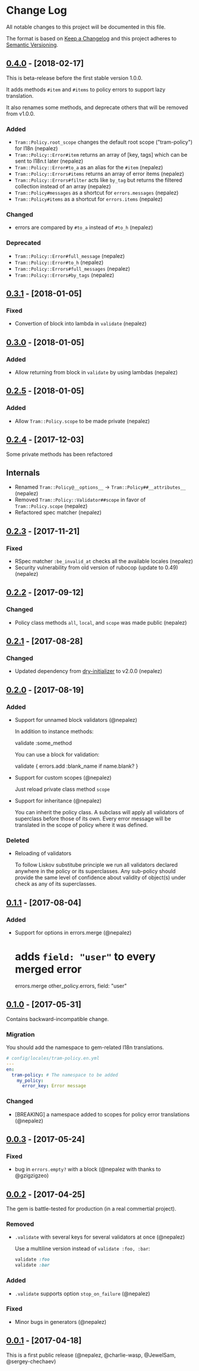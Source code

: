 # Change Log
All notable changes to this project will be documented in this file.

The format is based on [Keep a Changelog](http://keepachangelog.com/)
and this project adheres to [Semantic Versioning](http://semver.org/).

## [0.4.0] - [2018-02-17]

This is beta-release before the first stable version 1.0.0.

It adds methods `#item` and `#items` to policy errors to support lazy translation.

It also renames some methods, and deprecate others that will be removed from v1.0.0.

### Added
- `Tram::Policy.root_scope` changes the default root scope ("tram-policy") for I18n (nepalez)
- `Tram::Policy::Error#item` returns an array of [key, tags] which can be sent to I18n.t later (nepalez)
- `Tram::Policy::Error#to_a` as an alias for the `#item` (nepalez)
- `Tram::Policy::Errors#items` returns an array of error items (nepalez)
- `Tram::Policy::Errors#filter` acts like `by_tag` but returns the filtered collection instead of an array (nepalez)
- `Tram::Policy#messages` as a shortcut for `errors.messages` (nepalez)
- `Tram::Policy#items` as a shortcut for `errors.items` (nepalez)

### Changed
- errors are compared by `#to_a` instead of `#to_h` (nepalez)

### Deprecated
- `Tram::Policy::Error#full_message` (nepalez)
- `Tram::Policy::Error#to_h` (nepalez)
- `Tram::Policy::Errors#full_messages` (nepalez)
- `Tram::Policy::Errors#by_tags` (nepalez)

## [0.3.1] - [2018-01-05]

### Fixed
- Convertion of block into lambda in `validate` (nepalez)

## [0.3.0] - [2018-01-05]

### Added
- Allow returning from block in `validate` by using lambdas (nepalez)

## [0.2.5] - [2018-01-05]

### Added
- Allow `Tram::Policy.scope` to be made private (nepalez)

## [0.2.4] - [2017-12-03]

Some private methods has been refactored

## Internals
- Renamed `Tram::Policy@__options__` -> `Tram::Policy##__attributes__` (nepalez)
- Removed `Tram::Policy::Validator##scope` in favor of `Tram::Policy.scope` (nepalez)
- Refactored spec matcher (nepalez)

## [0.2.3] - [2017-11-21]

### Fixed
- RSpec matcher `:be_invalid_at` checks all the available locales (nepalez)
- Security vulnerability from old version of rubocop (update to 0.49) (nepalez)

## [0.2.2] - [2017-09-12]

### Changed
- Policy class methods `all`, `local`, and `scope` was made public (nepalez)

## [0.2.1] - [2017-08-28]

### Changed
- Updated dependency from [dry-initializer] to v2.0.0 (nepalez)

## [0.2.0] - [2017-08-19]

### Added
- Support for unnamed block validators (@nepalez)

  In addition to instance methods:

    validate :some_method

  You can use a block for validation:

    validate { errors.add :blank_name if name.blank? }

- Support for custom scopes (@nepalez)

  Just reload private class method `scope`

- Support for inheritance (@nepalez)

  You can inherit the policy class. A subclass will apply all validators of
  superclass before those of its own. Every error message will be translated
  in the scope of policy where it was defined.

### Deleted
- Reloading of validators

  To follow Liskov substitube principle we run all validators declared anywhere
  in the policy or its superclasses. Any sub-policy should provide the same
  level of confidence about validity of object(s) under check as any
  of its superclasses.

## [0.1.1] - [2017-08-04]

### Added
- Support for options in errors.merge (@nepalez)

    # adds `field: "user"` to every merged error
    errors.merge other_policy.errors, field: "user"

## [0.1.0] - [2017-05-31]
Contains backward-incompatible change.

### Migration
You should add the namespace to gem-related I18n translations.

```yaml
# config/locales/tram-policy.en.yml
---
en:
  tram-policy: # The namespace to be added
    my_policy:
      error_key: Error message
```

### Changed
- [BREAKING] a namespace added to scopes for policy error translations (@nepalez)

## [0.0.3] - [2017-05-24]

### Fixed
- bug in `errors.empty?` with a block (@nepalez with thanks to @gzigzigzeo)

## [0.0.2] - [2017-04-25]
The gem is battle-tested for production (in a real commertial project).

### Removed
- `.validate` with several keys for several validators at once (@nepalez)

  Use a multiline version instead of `validate :foo, :bar`:

  ```ruby
  validate :foo
  validate :bar
  ```

### Added
- `.validate` supports option `stop_on_failure` (@nepalez)

### Fixed
- Minor bugs in generators (@nepalez)

## [0.0.1] - [2017-04-18]
This is a first public release (@nepalez, @charlie-wasp, @JewelSam, @sergey-chechaev)

[dry-initializer]: https://github.com/dry-rb/dry-initializer
[Unreleased]: https://github.com/tram-rb/tram-policy
[0.0.1]: https://github.com/tram-rb/tram-policy/releases/tag/v0.0.1
[0.0.2]: https://github.com/tram-rb/tram-policy/compare/v0.0.1...v0.0.2
[0.0.3]: https://github.com/tram-rb/tram-policy/compare/v0.0.2...v0.0.3
[0.1.0]: https://github.com/tram-rb/tram-policy/compare/v0.0.3...v0.1.0
[0.1.1]: https://github.com/tram-rb/tram-policy/compare/v0.1.0...v0.1.1
[0.2.0]: https://github.com/tram-rb/tram-policy/compare/v0.1.1...v0.2.0
[0.2.1]: https://github.com/tram-rb/tram-policy/compare/v0.2.0...v0.2.1
[0.2.2]: https://github.com/tram-rb/tram-policy/compare/v0.2.1...v0.2.2
[0.2.3]: https://github.com/tram-rb/tram-policy/compare/v0.2.2...v0.2.3
[0.2.4]: https://github.com/tram-rb/tram-policy/compare/v0.2.3...v0.2.4
[0.2.5]: https://github.com/tram-rb/tram-policy/compare/v0.2.4...v0.2.5
[0.3.0]: https://github.com/tram-rb/tram-policy/compare/v0.2.5...v0.3.0
[0.3.1]: https://github.com/tram-rb/tram-policy/compare/v0.3.0...v0.3.1
[0.4.0]: https://github.com/tram-rb/tram-policy/compare/v0.3.1...v0.4.0
